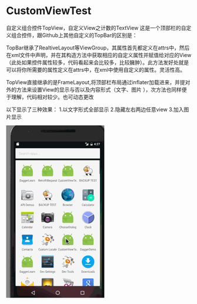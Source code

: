 # CustomViewTest
自定义组合控件TopView，自定义View之计数的TextView
这是一个顶部栏的自定义组合控件，跟Github上其他自定义的TopBar的区别是：
   
TopBar继承了RealtiveLayout等ViewGroup，其属性首先都定义在attrs中，然后在xml文件中声明，并在其构造方法中获取相应的自定义属性并赋值给对应的View（此处如果控件属性较多，代码看起来会比较多，比较臃肿）。此方法发好处就是可以将你所需要的属性定义在attrs中，在xml中使用自定义的属性。灵活性高。

TopView直接继承的是FrameLayout,将顶部栏布局通过inflater加载进来，并提对外的方法来设置View的显示与否以及内容形式（文字、图片 ），次方法也同样便于理解，代码相对较少。也可动态更改

以下显示了三种效果：
1.以文字形式全部显示
2.隐藏左右两边任意view
3.加入图片显示


![image](https://github.com/maqingwei/CustomViewTest/raw/master/screenshots/aaa.gif)
